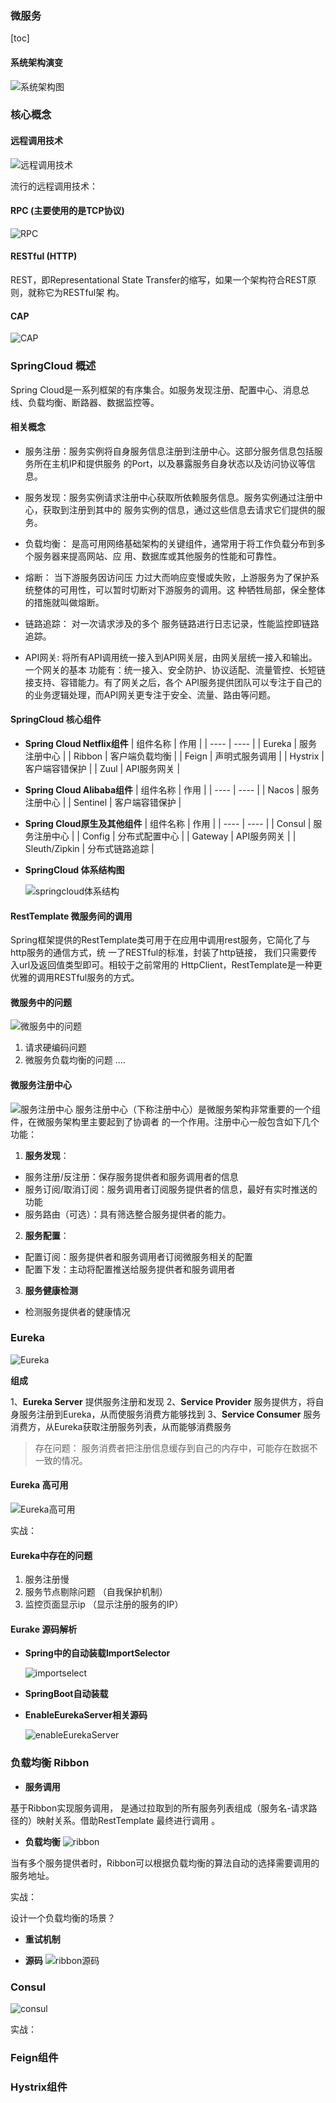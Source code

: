 ### 微服务

[toc]





#### 系统架构演变

![系统架构图](./images/1系统架构.png)

### 核心概念

#### 远程调用技术

![远程调用技术](./images/1569239511164.png)

流行的远程调用技术：

#### RPC (主要使用的是TCP协议)

![RPC](./images/1569240119035.png)





#### RESTful  (HTTP) 

REST，即Representational State Transfer的缩写，如果一个架构符合REST原则，就称它为RESTful架 构。



#### CAP

![CAP](./images/1569247097036.png)





### SpringCloud 概述

Spring Cloud是一系列框架的有序集合。如服务发现注册、配置中心、消息总线、负载均衡、断路器、数据监控等。

#### 相关概念

* 服务注册：服务实例将自身服务信息注册到注册中心。这部分服务信息包括服务所在主机IP和提供服务 的Port，以及暴露服务自身状态以及访问协议等信息。

*  服务发现：服务实例请求注册中心获取所依赖服务信息。服务实例通过注册中心，获取到注册到其中的 服务实例的信息，通过这些信息去请求它们提供的服务。

* 负载均衡： 是高可用网络基础架构的关键组件，通常用于将工作负载分布到多个服务器来提高网站、应 用、数据库或其他服务的性能和可靠性。

* 熔断： 当下游服务因访问压 力过大而响应变慢或失败，上游服务为了保护系统整体的可用性，可以暂时切断对下游服务的调用。这 种牺牲局部，保全整体的措施就叫做熔断。

* 链路追踪： 对一次请求涉及的多个 服务链路进行日志记录，性能监控即链路追踪。

*  API网关: 将所有API调用统一接入到API网关层，由网关层统一接入和输出。一个网关的基本 功能有：统一接入、安全防护、协议适配、流量管控、长短链接支持、容错能力。有了网关之后，各个 API服务提供团队可以专注于自己的的业务逻辑处理，而API网关更专注于安全、流量、路由等问题。

  

#### SpringCloud 核心组件

* **Spring Cloud Netflix组件**
|  组件名称    | 作用  |
|  ----  | ----  |
| Eureka   | 服务注册中心 |
| Ribbon  | 客户端负载均衡 |
| Feign  | 声明式服务调用 |
| Hystrix  | 客户端容错保护 |
| Zuul  | API服务网关 |


* **Spring Cloud Alibaba组件**
|  组件名称    | 作用  |
|  ----  | ----  |
| Nacos   | 服务注册中心 |
| Sentinel  | 客户端容错保护 |


* **Spring Cloud原生及其他组件**
|  组件名称    | 作用  |
|  ----  | ----  |
| Consul   | 服务注册中心 |
| Config  | 分布式配置中心 |
| Gateway  | API服务网关 |
| Sleuth/Zipkin  | 分布式链路追踪 |

* **SpringCloud 体系结构图**

  ![springcloud体系结构](./images/springcloud体系结构.png)
#### RestTemplate 微服务间的调用
Spring框架提供的RestTemplate类可用于在应用中调用rest服务，它简化了与http服务的通信方式，统
一了RESTful的标准，封装了http链接， 我们只需要传入url及返回值类型即可。相较于之前常用的
HttpClient，RestTemplate是一种更优雅的调用RESTful服务的方式。


#### 微服务中的问题
![微服务中的问题](./images/2020080201.png)

1. 请求硬编码问题
2. 微服务负载均衡的问题
   ....

#### 微服务注册中心

![服务注册中心](./images/注册中心.png)
  服务注册中心（下称注册中心）是微服务架构非常重要的一个组件，在微服务架构里主要起到了协调者 的一个作用。注册中心一般包含如下几个功能：
1. **服务发现**：
* 服务注册/反注册：保存服务提供者和服务调用者的信息
* 服务订阅/取消订阅：服务调用者订阅服务提供者的信息，最好有实时推送的功能
* 服务路由（可选）：具有筛选整合服务提供者的能力。
2. **服务配置**：
* 配置订阅：服务提供者和服务调用者订阅微服务相关的配置
* 配置下发：主动将配置推送给服务提供者和服务调用者
3. **服务健康检测**
* 检测服务提供者的健康情况



### Eureka

![Eureka](./images/1569296907678.png)



**组成**

1、**Eureka Server**
提供服务注册和发现
2、**Service Provider**
服务提供方，将自身服务注册到Eureka，从而使服务消费方能够找到
3、**Service Consumer**
服务消费方，从Eureka获取注册服务列表，从而能够消费服务

> 存在问题：  服务消费者把注册信息缓存到自己的内存中，可能存在数据不一致的情况。


#### Eureka 高可用
![Eureka高可用](./images/1569334604258.png)

实战：

#### Eureka中存在的问题
1.  服务注册慢 
2.  服务节点剔除问题 （自我保护机制）
3.  监控页面显示ip  （显示注册的服务的IP）


#### Eurake 源码解析

* **Spring中的自动装载ImportSelector**

  ![importselect](./images/eurekaserver启动流程.png)

* **SpringBoot自动装载**

* **EnableEurekaServer相关源码**

  ![enableEurekaServer](./images/eureka启动流程.png)

###  负载均衡 Ribbon

* **服务调用**

基于Ribbon实现服务调用， 是通过拉取到的所有服务列表组成（服务名-请求路径的）映射关系。借助RestTemplate 最终进行调用  。

* **负载均衡**
![ribbon](./images/ribbon.png)

当有多个服务提供者时，Ribbon可以根据负载均衡的算法自动的选择需要调用的服务地址。

实战：

设计一个负载均衡的场景？

* **重试机制**



* **源码**
![ribbon源码](./images/1569422588184.png)





### Consul

![consul](./images/1569470458348.png)



实战：



### Feign组件





### Hystrix组件



